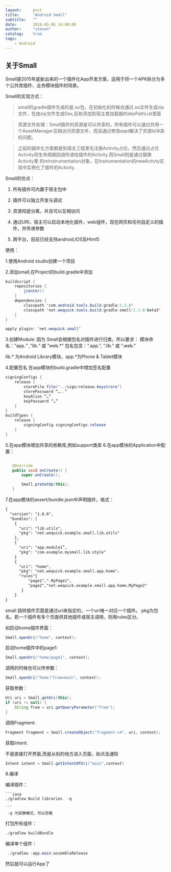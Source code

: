 ```yaml
---
layout:     post
title:      "Android Small"
subtitle:   ""
date:       2016-05-05 14:00:00
author:     "steven"
catalog:    true
tags:
    - Android
---
```



关于Small
---

Small是2015年底新出来的一个插件化App开发方案，适用于将一个APK拆分为多个公共库插件、业务模块插件的场景。

Small的实现方式：

>small的gradle插件生成的是.so包，在初始化的时候会通过.so文件生成zip文件，在由zip文件生成Dex,反射添加到宿主类加载器的dexPathList里面

>资源文件处理：Small插件的资源是可以共享的，所有插件可以通过共用一个AssetManager互相访问资源文件，而且通过修改aapt解决了资源Id冲突的问题。

>之前的插件化方案都是到宿主工程里先注册Activity占位，然后通过占位Activity将生命周期回调传递给插件的Activity.而Small则是通过替换Activity里    的mInstrumentation对象，在Instrumentation的newActivty实现中实例化了插件的Activity.

Small的优点：

1. 所有插件可内置于宿主包中

2. 插件可以独立开发与调试

3. 资源彻底分离，并且可以互相访问

4. 通过URI，宿主可以启动本地化插件，web组件，现在网页和任何自定义的插件，并传递参数

5. 跨平台，目前已经支持android,IOS及Html5

使用：

1.使用Android studio创建一个项目


2.添加small,在Project的build.gradle中添加


```java
buildscript {
    repositories {
        jcenter()
    }
    dependencies {
        classpath 'com.android.tools.build:gradle:1.3.0'
        classpath 'net.wequick.tools.build:gradle-small:1.1.0-beta3'
    }
}

apply plugin: 'net.wequick.small'
```

3.创建Module:
    因为 Small会根据包名对插件进行归类，所以要求：
    模块命名：”app.*” ,”lib.*” 或 “web.*”
     包名包含：“.app.”, “.lib.” 或 “.web.”

lib.* 为Android Library模块，app.*为Phone & Tablet模块

4.配置签名
 在app模块的build.gradle中增加签名配置

```java
signingConfigs {
    release {
        storeFile file('../sign/release.keystrore’)
        storePassword “…..”
        keyAlias “…”
        keyPassword “…”
    }
}
buildTypes {
    release {
        signingConfig signingConfigs.release
    }
}
```

5.在app模块增加共享的依赖库,例如support类库
 6.在app模块的Application中配置：

 ```java

    @Override
    public void onCreate() {
        super.onCreate();

        Small.preSetUp(this);
    }
```    

7.在app模块的assert/bundle.json中声明插件，格式：

```xml
{
  "version": "1.0.0",
  "bundles": [
    {
      "uri": "lib.utils",
      "pkg": "net.wequick.example.small.lib.utils"
    },
    {
      "uri": "app.module1”,
      "pkg": "com.example.mysmall.lib.style"
    }
    {
      "uri": "home",
      "pkg": "net.wequick.example.small.app.home"，
      "rules"{
          "page1",".MyPage1",
          "page2","net.wequick.example.small.app.home.MyPage2"
       }
    }
}
```
small 跳转插件页面是通过uri来指定的，一个uri唯一对应一个插件。  pkg为包名。若一个插件有多个页面供其他插件或宿主调用，则用rules区分。

如启动home插件界面：

```java
Small.openUri("home", context);
```

启动home插件中的page1:

```java
Small.openUri("home/page1", context);
```

调用的时候也可以传参数：

```java
Small.openUri("home？from=main", context);
```


获取参数：


```java
Uri uri = Small.getUri(this);
if (uri != null) {
    String from = uri.getQueryParameter("from");
}
```

调用Fragment:

```java
Fragment fragment = Small.createObject("fragment-v4", uri, context);

```

获取Intent:

不是直接打开界面,而是从别的地方进入页面，如点击通知


```java
Intent intent = Small.getIntentOfUri("main",context)

```

8.编译

  编译插件：

    ```java
    ./gradlew Build libraries  -q

    ```
     -q 为安静模式，可以忽略

   打包所有组件：


   ```java
   ./gradlew buildBundle

   ```

  编译单个组件：


  ```java
   ./gradlew :app.main:assembleRelease
  ```

 然后就可以运行App了
